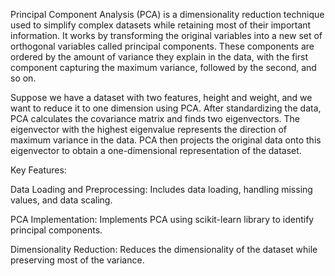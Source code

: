 Principal Component Analysis (PCA) is a dimensionality reduction technique used to simplify complex datasets while retaining most of their important information. It works by transforming the original variables into a new set of orthogonal variables called principal components. These components are ordered by the amount of variance they explain in the data, with the first component capturing the maximum variance, followed by the second, and so on.

Suppose we have a dataset with two features, height and weight, and we want to reduce it to one dimension using PCA. After standardizing the data, PCA calculates the covariance matrix and finds two eigenvectors. The eigenvector with the highest eigenvalue represents the direction of maximum variance in the data. PCA then projects the original data onto this eigenvector to obtain a one-dimensional representation of the dataset. 

Key Features:

Data Loading and Preprocessing: Includes data loading, handling missing values, and data scaling.

PCA Implementation: Implements PCA using scikit-learn library to identify principal components.

Dimensionality Reduction: Reduces the dimensionality of the dataset while preserving most of the variance.
